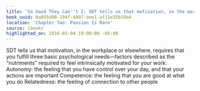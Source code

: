 ```yaml
---
title: 'So Good They Can''t I: SDT tells us that motivation, in the workplace or elsewhere,…'
book_uuid: 0a855d00-194f-4897-aee1-af11e35b19e4
location: 'Chapter Two: Passion Is Rare'
source: ibooks
highlighted_on: 2016-03-04 19:00:00 -05:00
---
```


SDT tells us that motivation, in the workplace or elsewhere, requires that you fulfill three basic psychological needs—factors described as the “nutriments” required to feel intrinsically motivated for your work:
Autonomy: the feeling that you have control over your day, and that your actions are important
Competence: the feeling that you are good at what you do
Relatedness: the feeling of connection to other people